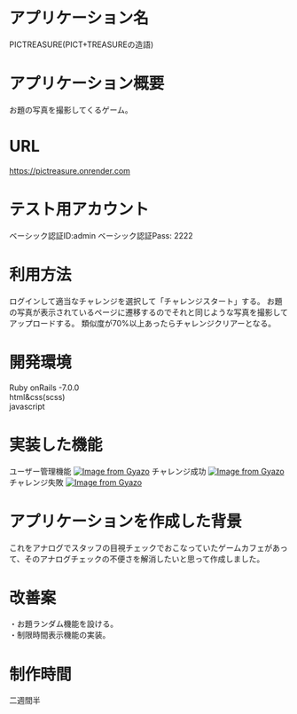 # アプリケーション名
PICTREASURE(PICT+TREASUREの造語)

# アプリケーション概要
お題の写真を撮影してくるゲーム。

# URL
https://pictreasure.onrender.com
# テスト用アカウント
ベーシック認証ID:admin
ベーシック認証Pass: 2222

# 利用方法
ログインして適当なチャレンジを選択して「チャレンジスタート」する。
お題の写真が表示されているページに遷移するのでそれと同じような写真を撮影してアップロードする。
類似度が70%以上あったらチャレンジクリアーとなる。

# 開発環境 
Ruby onRails -7.0.0  
html&css(scss)  
javascript

# 実装した機能
ユーザー管理機能
[![Image from Gyazo](https://i.gyazo.com/6d978b1c7023fbd93904d5acf67bd50f.gif)](https://gyazo.com/6d978b1c7023fbd93904d5acf67bd50f)
チャレンジ成功
[![Image from Gyazo](https://i.gyazo.com/fddb100cce1a4180793ebd4388d615c7.gif)](https://gyazo.com/fddb100cce1a4180793ebd4388d615c7)
チャレンジ失敗
[![Image from Gyazo](https://i.gyazo.com/229092b3bac56b1b4a6a8462de409ccb.gif)](https://gyazo.com/229092b3bac56b1b4a6a8462de409ccb)
# アプリケーションを作成した背景
これをアナログでスタッフの目視チェックでおこなっていたゲームカフェがあって、そのアナログチェックの不便さを解消したいと思って作成しました。

# 改善案
・お題ランダム機能を設ける。  
・制限時間表示機能の実装。  

# 制作時間
二週間半



